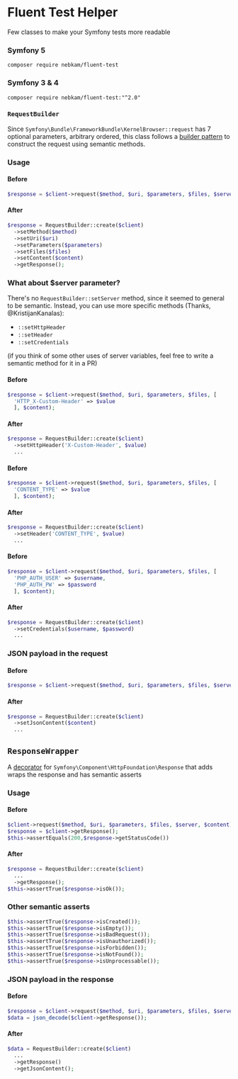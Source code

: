# Fluent Test Helper
Few classes to make your Symfony tests more readable

### Symfony 5
`composer require nebkam/fluent-test`
### Symfony 3 & 4
`composer require nebkam/fluent-test:"^2.0"`

### `RequestBuilder`
Since `Symfony\Bundle\FrameworkBundle\KernelBrowser::request` has 7 optional parameters, arbitrary ordered, this class follows a [builder pattern](https://en.wikipedia.org/wiki/Builder_pattern) to construct the request using semantic methods.

### Usage
#### Before
```php
$response = $client->request($method, $uri, $parameters, $files, $server, $content);
```

#### After
```php
$response = RequestBuilder::create($client)
  ->setMethod($method)
  ->setUri($uri)
  ->setParameters($parameters)
  ->setFiles($files)
  ->setContent($content)
  ->getResponse();
```
### What about $server parameter?
There's no `RequestBuilder::setServer` method, since it seemed to general to be semantic.
Instead, you can use more specific methods (Thanks, @KristijanKanalas):
 - `::setHttpHeader`
 - `::setHeader`
 - `::setCredentials`

(if you think of some other uses of server variables, feel free to write a semantic method for it in a PR)

#### Before
```php
$response = $client->request($method, $uri, $parameters, $files, [
  'HTTP_X-Custom-Header' => $value
  ], $content);
```
#### After
```php
$response = RequestBuilder::create($client)
  ->setHttpHeader('X-Custom-Header', $value)
  ...
```

#### Before
```php
$response = $client->request($method, $uri, $parameters, $files, [
  'CONTENT_TYPE' => $value
  ], $content);
```
#### After
```php
$response = RequestBuilder::create($client)
  ->setHeader('CONTENT_TYPE', $value)
  ...
```

#### Before
```php
$response = $client->request($method, $uri, $parameters, $files, [
  'PHP_AUTH_USER' => $username,
  'PHP_AUTH_PW' => $password
  ], $content);
```
#### After
```php
$response = RequestBuilder::create($client)
  ->setCredentials($username, $password)
  ...
```

### JSON payload in the request
#### Before
```php
$response = $client->request($method, $uri, $parameters, $files, $server, json_encode($content));
```
#### After
```php
$response = RequestBuilder::create($client)
  ->setJsonContent($content)
  ...
```

## `ResponseWrapper`
A [decorator](https://en.wikipedia.org/wiki/Decorator_pattern) for `Symfony\Component\HttpFoundation\Response` that adds wraps the response and has semantic asserts

### Usage
#### Before
```php
$client->request($method, $uri, $parameters, $files, $server, $content);
$response = $client->getResponse();
$this->assertEquals(200,$response->getStatusCode())
```
#### After
```php
$response = RequestBuilder::create($client)
  ...
  ->getResponse();
$this->assertTrue($response->isOk());
```

### Other semantic asserts
```php
$this->assertTrue($response->isCreated());
$this->assertTrue($response->isEmpty());
$this->assertTrue($response->isBadRequest());
$this->assertTrue($response->isUnauthorized());
$this->assertTrue($response->isForbidden());
$this->assertTrue($response->isNotFound());
$this->assertTrue($response->isUnprocessable());
```

### JSON payload in the response
#### Before
```php
$response = $client->request($method, $uri, $parameters, $files, $server, $content);
$data = json_decode($client->getResponse());
```

#### After
```php
$data = RequestBuilder::create($client)
  ...
  ->getResponse()
  ->getJsonContent();
```
